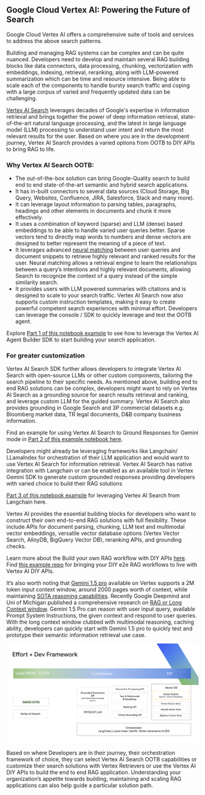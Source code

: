 ## Google Cloud Vertex AI: Powering the Future of Search 

Google Cloud Vertex AI offers a comprehensive suite of tools and services to address the above search patterns.

Building and managing RAG systems can be complex and can be quite nuanced. Developers need to develop and maintain several RAG building blocks like data connectors, data processing, chunking, vectorization with embeddings, indexing, retrieval, reranking, along with LLM-powered summarization which can be time and resource intensive. Being able to scale each of the components to handle bursty search traffic and coping with a large corpus of varied and frequently updated data can be challenging.  

[Vertex AI Search](https://cloud.google.com/generative-ai-app-builder/docs/enterprise-search-introduction) leverages decades of Google's expertise in information retrieval and brings together the power of deep information retrieval, state-of-the-art natural language processing, and the latest in large language model (LLM) processing to understand user intent and return the most relevant results for the user. Based on where you are in the development journey, Vertex AI Search provides a varied options from OOTB to DIY APIs to bring RAG to life. 

### Why Vertex AI Search OOTB: 

- The out-of-the-box solution can bring Google-Quality search to build end to end state-of-the-art semantic and hybrid search applications. 
- It has in-built connectors to several data sources (Cloud Storage, Big Query, Websites, Confluence, JIRA, Salesforce, Slack and many more). 
- It can leverage layout information to parsing  tables, paragraphs, headings and other elements  in documents and chunk it more effectively. 
- It uses a combination of keyword (sparse) and LLM (dense) based embeddings to be able to handle varied user queries better. Sparse vectors tend to directly map words to numbers and dense vectors are designed to better represent the meaning of a piece of text. 
- It leverages advanced [neural matching](https://blog.google/products/search/improving-search-next-20-years/) between user queries and document snippets to retrieve highly relevant and ranked results for the user. Neural matching allows a retrieval engine to learn the relationships between a query’s intentions and highly relevant documents, allowing Search to recognize the context of a query instead of the simple similarity search. 
- It provides users with LLM powered summaries with citations and is designed to scale to your search traffic. Vertex AI Search now also supports custom instruction templates, making it easy to create powerful competent search experiences with minimal effort. Developers can leverage the console / SDK to quickly leverage and test the OOTB agent.

Explore [Part 1 of this notebook example](https://github.com/GoogleCloudPlatform/generative-ai/blob/main/search/vertex-search-options/vertex_search_ootb_customize.ipynb.ipynb) to see how to leverage the Vertex AI Agent Builder SDK to start building your search application.


### For greater customization 
Vertex AI Search SDK further allows developers to integrate Vertex AI Search with open-source LLMs or other custom components, tailoring the search pipeline to their specific needs. As mentioned above, building end to end RAG solutions can be complex, developers might want to rely on Vertex AI Search as a grounding source for search results retrieval and ranking, and leverage custom LLM for the guided summary.   Vertex AI Search also provides grounding in Google Search and 3P commercial datasets e.g. Bloomberg market data, TR legal documents, D&B company business information.

Find an example for using Vertex AI Search to Ground Responses for Gemini mode in [Part 2 of this example notebook here](https://github.com/GoogleCloudPlatform/generative-ai/blob/main/search/vertex-search-options/vertex_search_ootb_customize.ipynb.ipynb).

Developers might already be leveraging frameworks like Langchain/ LLamaIndex for orchestration of their LLM application and would want to use Vertex AI Search for information retrieval. Vertex AI Search  has native integration with Langchain or can be enabled as an available tool in Vertex Gemini SDK to generate custom grounded responses providing developers with varied choice to build their RAG solutions

[Part 3 of this notebook example](https://github.com/GoogleCloudPlatform/generative-ai/blob/main/search/vertex-search-options/vertex_search_ootb_customize.ipynb.ipynb) for leveraging Vertex AI Search from Langchain here.

Vertex AI provides the essential building blocks for developers who want to construct their own end-to-end RAG solutions with full flexibility. These include APIs for document parsing, chunking, LLM text and multimodal vector embeddings, versatile vector database options (Vertex Vector Search, AlloyDB, BigQuery Vector DB), reranking APIs, and grounding checks.

Learn more about the Build your own RAG workflow with DIY APIs [here](https://cloud.google.com/generative-ai-app-builder/docs/builder-apis#build-rag). Find [this  example repo](https://github.com/GoogleCloudPlatform/applied-ai-engineering-samples/blob/main/genai-on-vertex-ai/retrieval_augmented_generation/diy_rag_with_vertexai_apis/build_grounded_rag_app_with_vertex.ipynb) for bringing your DIY e2e RAG workflows to live with Vertex AI DIY APIs. 


It’s also worth noting that [Gemini 1.5 pro](https://cloud.google.com/vertex-ai/generative-ai/docs/learn/models#gemini-1.5-pro) available on Vertex supports a 2M token input context window, around 2000 pages worth of context, while maintaining [SOTA reasoning capabilities](https://deepmind.google/technologies/gemini/pro/?_gl=1*128a4ox*_up*MQ..*_ga*MTgzMDgwODIxNC4xNzE5OTU2NjIw*_ga_LS8HVHCNQ0*MTcxOTk1NjYyMC4xLjAuMTcxOTk1NjYyMC4wLjAuMA..). Recently Google Deepmind and Uni of Michigan published a comprehensive research on [RAG or Long Context window](https://arxiv.org/html/2407.16833v1). Gemini 1.5 Pro can reason with user input query, available Prompt System Instructions, the given context and respond to user queries. With the long context window clubbed with multimodal reasoning, caching ability, developers can quickly start with Gemini 1.5 pro to quickly test and prototype their semantic information retrieval use case. 

![Building Search Applications with Vertex AI](search_options.png)

Based on where Developers are in their journey, their orchestration framework of choice,  they can select Vertex AI Search OOTB capabilities or customize their search solutions with Vertex Retrievers or use the Vertex AI DIY APIs to build the end to end RAG application. Understanding your organization’s appetite towards building, maintaining and scaling RAG applications can also help guide a particular solution path. 
